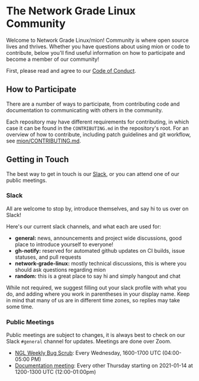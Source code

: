 # The Network Grade Linux Community

Welcome to Network Grade Linux/mion! Community is where open source lives and
thrives. Whether you have questions about using mion or code to contribute,
below you'll find useful information on how to participate and become a member
of our community!

First, please read and agree to our [Code of Conduct](code-of-conduct.md).

## How to Participate

There are a number of ways to participate, from contributing code and
documentation to communicating with others in the community.

Each repository may have different requirements for contributing, in which case
it can be found in the `CONTRIBUTING.md` in the repository's root. For an
overview of how to contribute, including patch guidelines and git workflow, see
[mion/CONTRIBUTING.md](https://github.com/NetworkGradeLinux/mion/blob/dunfell/CONTRIBUTING.md).

## Getting in Touch

The best way to get in touch is our [Slack](https://networkgradelinux.slack.com), or you
can attend one of our public meetings.

### Slack

All are welcome to stop by, introduce themselves, and say hi to us over on Slack!

Here's our current slack channels, and what each are used for:

* **general:** news, announcements and project wide discussions, good place to introduce
  yourself to everyone!
* **gh-notify:** reserved for automated github updates on CI builds, issue
  statuses, and pull requests
* **network-grade-linux:** mostly technical discussions, this is where you
  should ask questions regarding mion
* **random:** this is a great place to say hi and simply hangout and chat

While not required, we suggest filling out your slack profile with what you do,
and adding where you work in parentheses in your display name. Keep in mind
  that many of us are in different time zones, so replies may take some time.

### Public Meetings

Public meetings are subject to changes, it is always best to check on our Slack
`#general` channel for updates. Meetings are done over Zoom.

* [NGL Weekly Bug Scrub](https://zoom.us/j/98346073206): Every Wednesday,
  1600-1700 UTC (04:00-05:00 PM)
* [Documentation meeting](https://zoom.us/j/92718009193?pwd=N3V6Q0lpYzlNZXRNR25EZGEzKy9yUT09):
  Every other Thursday starting on 2021-01-14 at 1200-1300 UTC (12:00-01:00pm)
